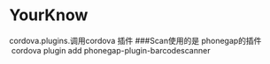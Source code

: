 # YourKnow
cordova.plugins.调用cordova 插件
###Scan使用的是 phonegap的插件
  cordova plugin add phonegap-plugin-barcodescanner
  

